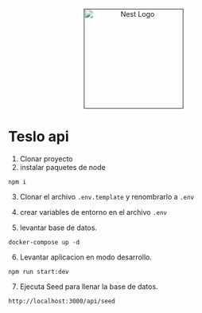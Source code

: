 <p align="center">
  <a href="" target="blank"><img src="https://nestjs.com/img/logo-small.svg" width="200" alt="Nest Logo" /></a>
</p>

# Teslo api

1. Clonar proyecto
2. instalar paquetes de node

```
npm i
```

3. Clonar el archivo `.env.template` y renombrarlo a `.env`

4. crear variables de entorno en el archivo `.env`

5. levantar base de datos.

```
docker-compose up -d
```

6. Levantar aplicacion en modo desarrollo.

```
npm run start:dev
```

7. Ejecuta Seed para llenar la base de datos.

```
http://localhost:3000/api/seed
```
